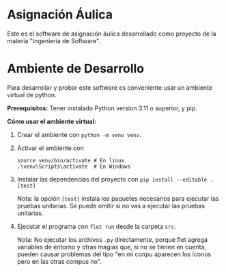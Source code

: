 # Asignación Áulica

Este es el software de asignación áulica desarrollado como proyecto de la
materia "Ingeniería de Software".

# Ambiente de Desarrollo

Para desarrollar y probar este software es conveniente usar un ambiente virtual
de python.

**Prerequisitos:** Tener instalado Python version 3.11 o superior, y pip.

**Cómo usar el ambiente virtual:**

1. Crear el ambiente con `python -m venv venv`.
2. Activar el ambiente con
   
   ```
   source venv/bin/activate # En linux
   .\venv\Scripts\activate  # En Windows
   ```

3. Instalar las dependencias del proyecto con `pip install --editable .[test]`

   Nota: la opción `[test]` instala los paquetes necesarios para ejecutar las
   pruebas unitarias. Se puede omitir si no vas a ejecutar las pruebas
   unitarias.

4. Ejecutar el programa con `flet run` desde la carpeta `src`.

   Nota: No ejecutar los archivos `.py` directamente, porque flet agrega
   variables de entorno y otras magias que, si no se tienen en cuenta, pueden
   causar problemas del tipo "en mi conpu aparecen los íconos pero  en las otras
   compus no".
